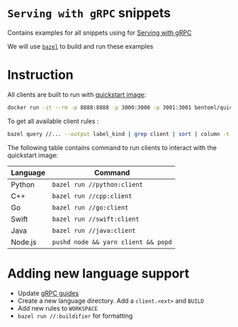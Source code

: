 # `Serving with gRPC` snippets

Contains examples for all snippets using for [Serving with gRPC](https://docs.bentoml.org/en/latest/guides/grpc.html)

We will use [`bazel`](bazel.build) to build and run these examples

# Instruction

All clients are built to run with [quickstart image](https://docs.bentoml.org/en/latest/tutorial.html#setup-for-the-tutorial):

```bash
docker run -it --rm -p 8888:8888 -p 3000:3000 -p 3001:3001 bentoml/quickstart:latest serve-grpc --production --enable-reflection
```

To get all available client rules :

```bash
bazel query //... --output label_kind | grep client | sort | column -t
```

The following table contains command to run clients to interact with the quickstart
image:

| Language | Command                             |
| -------- | ----------------------------------- |
| Python   | `bazel run //python:client`         |
| C++      | `bazel run //cpp:client`            |
| Go       | `bazel run //go:client`             |
| Swift    | `bazel run //swift:client`          |
| Java     | `bazel run //java:client`           |
| Node.js  | `pushd node && yarn client && popd` |

# Adding new language support

- Update [gRPC guides](../../grpc.rst)
- Create a new language directory. Add a `client.<ext>` and `BUILD`
- Add new rules to `WORKSPACE`
- `bazel run //:buildifier` for formatting

